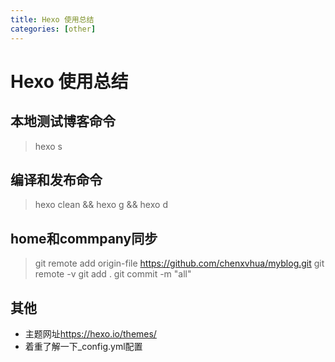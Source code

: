 ```yaml
---
title: Hexo 使用总结
categories: [other]
---
```

# Hexo 使用总结

## 本地测试博客命令
> hexo s

## 编译和发布命令
> hexo clean && hexo g && hexo d

## home和commpany同步
> git remote add origin-file https://github.com/chenxvhua/myblog.git
> git remote  -v
> git add .
> git commit -m "all"


## 其他
* 主题网址<https://hexo.io/themes/>
* 着重了解一下_config.yml配置


